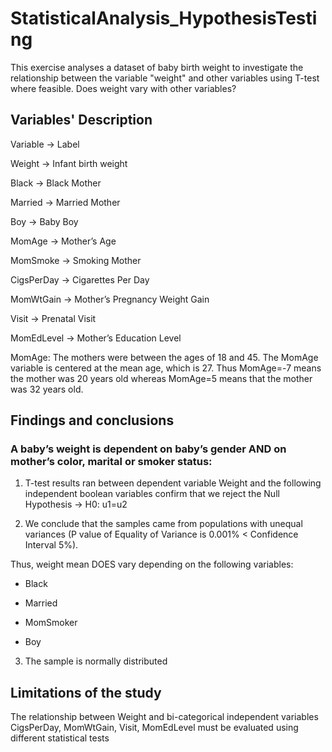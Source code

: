 # StatisticalAnalysis_HypothesisTesting

This exercise analyses a dataset of baby birth weight to investigate the relationship between the variable "weight" and other variables using T-test where feasible. 
Does weight vary with other variables?

## Variables' Description

Variable ->	 Label

Weight ->	Infant birth weight


Black	-> Black Mother


Married	-> Married Mother


Boy	-> Baby Boy


MomAge	-> Mother’s Age


MomSmoke ->	 Smoking Mother


CigsPerDay	-> Cigarettes Per Day

MomWtGain	-> Mother’s Pregnancy Weight Gain

Visit	-> Prenatal Visit

MomEdLevel -> Mother’s Education Level

MomAge: The mothers were between the ages of 18 and 45. The MomAge variable is centered at the mean age, which is 27. 
Thus MomAge=-7 means the mother was 20 years old whereas MomAge=5 means that the mother was 32 years old.

## Findings and conclusions

### A baby’s weight is dependent on baby’s gender AND on mother’s color, marital or smoker status:

1. T-test results ran between dependent variable Weight and the following independent boolean variables confirm that we reject the Null Hypothesis -> H0:
u1=u2

2. We conclude that the samples came from populations with unequal variances (P value of Equality of Variance is 0.001% < Confidence Interval 5%). 

Thus, weight mean DOES vary depending on the following variables:

- Black

- Married

- MomSmoker

- Boy

3. The sample is normally distributed

## Limitations of the study

The relationship between Weight and bi-categorical independent variables CigsPerDay, MomWtGain, Visit, MomEdLevel must be evaluated using different statistical tests
